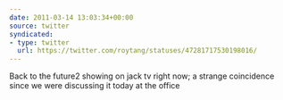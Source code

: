 ```yaml
---
date: 2011-03-14 13:03:34+00:00
source: twitter
syndicated:
- type: twitter
  url: https://twitter.com/roytang/statuses/47281717530198016/
---
```


Back to the future2 showing on jack tv right now; a strange coincidence since we were discussing it today at the office